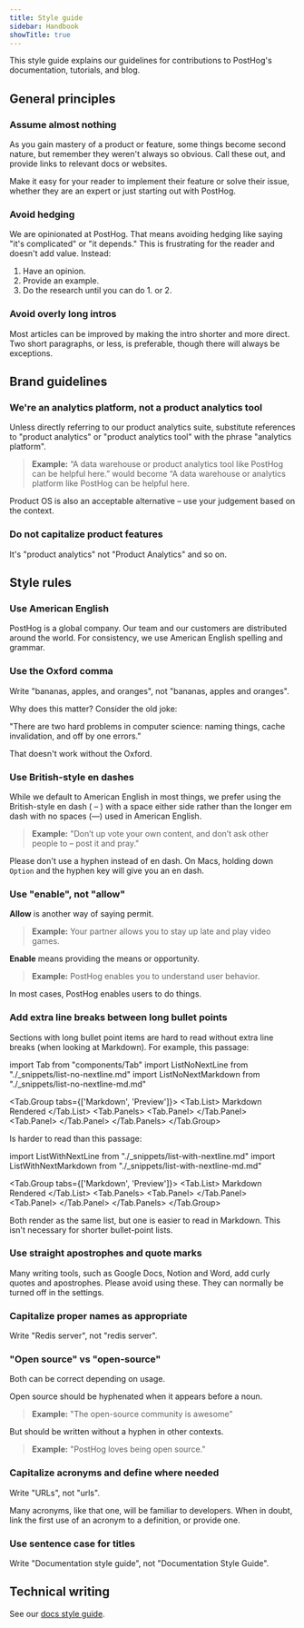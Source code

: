 ```yaml
---
title: Style guide
sidebar: Handbook
showTitle: true
---
```


This style guide explains our guidelines for contributions to PostHog's documentation, tutorials, and blog.

## General principles

### Assume almost nothing

As you gain mastery of a product or feature, some things become second nature, but remember they weren't always so obvious. Call these out, and provide links to relevant docs or websites.

Make it easy for your reader to implement their feature or solve their issue, whether they are an expert or just starting out with PostHog. 

### Avoid hedging

We are opinionated at PostHog. That means avoiding hedging like saying "it's complicated" or "it depends." This is frustrating for the reader and doesn't add value. Instead:
1. Have an opinion.
2. Provide an example.
3. Do the research until you can do 1. or 2.

### Avoid overly long intros

Most articles can be improved by making the intro shorter and more direct. Two short paragraphs, or less, is preferable, though there will always be exceptions.

## Brand guidelines

### We're an analytics platform, not a product analytics tool

Unless directly referring to our product analytics suite, substitute references to "product analytics" or "product analytics tool" with the phrase "analytics platform".

> **Example:** “A data warehouse or product analytics tool like PostHog can be helpful here.” would become “A data warehouse or analytics platform like PostHog can be helpful here.

Product OS is also an acceptable alternative – use your judgement based on the context.

### Do not capitalize product features

It's "product analytics" not "Product Analytics" and so on.

## Style rules

### Use American English

PostHog is a global company. Our team and our customers are distributed around the world. For consistency, we use American English spelling and grammar.

### Use the Oxford comma 

Write "bananas, apples, and oranges", not "bananas, apples and oranges".

Why does this matter? Consider the old joke:

"There are two hard problems in computer science: naming things, cache invalidation, and off by one errors."

That doesn't work without the Oxford.

### Use British-style en dashes

While we default to American English in most things, we prefer using the British-style en dash ( – ) with a space either side rather than the longer em dash with no spaces (—) used in American English.

> **Example:** "Don’t up vote your own content, and don’t ask other people to – post it and pray."

Please don't use a hyphen instead of en dash. On Macs, holding down `Option` and the hyphen key will give you an en dash.

### Use "enable", not "allow"

**Allow** is another way of saying permit.

> **Example:** Your partner allows you to stay up late and play video games.

**Enable** means providing the means or opportunity. 

> **Example:** PostHog enables you to understand user behavior.

In most cases, PostHog enables users to do things.

### Add extra line breaks between long bullet points

Sections with long bullet point items are hard to read without extra line breaks (when looking at Markdown). For example, this passage:

import Tab from "components/Tab"
import ListNoNextLine from "./_snippets/list-no-nextline.md"
import ListNoNextMarkdown from "./_snippets/list-no-nextline-md.md"

<Tab.Group tabs={['Markdown', 'Preview']}>
    <Tab.List>
        <Tab>Markdown</Tab>
        <Tab>Rendered</Tab>
    </Tab.List>
    <Tab.Panels>
        <Tab.Panel>
        <ListNoNextMarkdown/>
        </Tab.Panel>
        <Tab.Panel>
        <ListNoNextLine/>
        </Tab.Panel>
    </Tab.Panels>
</Tab.Group>


Is harder to read than this passage:

import ListWithNextLine from "./_snippets/list-with-nextline.md"
import ListWithNextMarkdown from "./_snippets/list-with-nextline-md.md"

<Tab.Group tabs={['Markdown', 'Preview']}>
    <Tab.List>
        <Tab>Markdown</Tab>
        <Tab>Rendered</Tab>
    </Tab.List>
    <Tab.Panels>
        <Tab.Panel>
        <ListWithNextMarkdown/>
        </Tab.Panel>
        <Tab.Panel>
        <ListWithNextLine/>
        </Tab.Panel>
    </Tab.Panels>
</Tab.Group>

Both render as the same list, but one is easier to read in Markdown. This isn't necessary for shorter bullet-point lists.

### Use straight apostrophes and quote marks

Many writing tools, such as Google Docs, Notion and Word, add curly quotes and apostrophes. Please avoid using these. They can normally be turned off in the settings.

### Capitalize proper names as appropriate

Write "Redis server", not "redis server".

### "Open source" vs "open-source"

Both can be correct depending on usage.

Open source should be hyphenated when it appears before a noun.

> **Example:** "The open-source community is awesome"

But should be written without a hyphen in other contexts.

> **Example:** "PostHog loves being open source."

### Capitalize acronyms and define where needed

Write "URLs", not "urls".

Many acronyms, like that one, will be familiar to developers. When in doubt, link the first use of an acronym to a definition, or provide one.

### Use sentence case for titles

Write "Documentation style guide", not "Documentation Style Guide". 

## Technical writing

See our [docs style guide](/handbook/content-and-docs/docs).